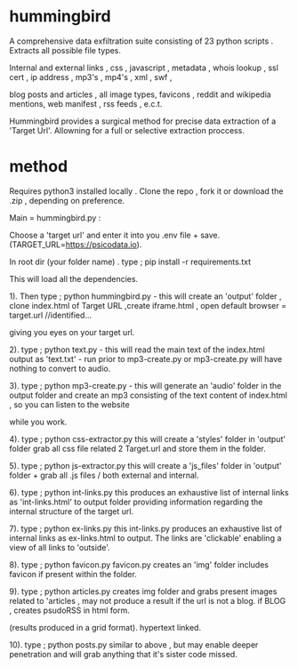# hummingbird

A comprehensive data exfiltration suite consisting of 23 python scripts . Extracts all possible file types.

Internal and external links , css , javascript , metadata , whois lookup , ssl cert , ip address , mp3's , mp4's , xml , swf ,

blog posts and articles , all image types, favicons , reddit and wikipedia mentions, web manifest , rss feeds , e.c.t.

Hummingbird provides a surgical method for precise data extraction of a 'Target Url'. Allowning for a full or selective extraction proccess.

# method

Requires python3 installed locally . Clone the repo , fork it or download the .zip , depending on preference.

Main = hummingbird.py : 

Choose a 'target url' and enter it into you .env file + save. (TARGET_URL=https://psicodata.io).

In root dir (your folder name) . type ; pip install -r requirements.txt

This will load all the dependencies.

1). Then type ; python hummingbird.py  - this will create an 'output' folder , clone index.html of Target URL ,create iframe.html , open default browser = target.url //identified...

giving you eyes on your target url.

2). type ; python text.py - this will read the main text of the index.html output as 'text.txt' - run prior to mp3-create.py or mp3-create.py will have nothing to convert to audio.

3). type ; python mp3-create.py - this will generate an 'audio' folder in the output folder and create an mp3 consisting of the text content of index.html , so you can listen to the website

while you work.

4). type ; python css-extractor.py this will  create a  'styles' folder in 'output' folder grab all css file related 2 Target.url and store them in the folder.

5). type ; python js-extractor.py this will create a 'js_files' folder in 'output' folder + grab all .js files / both external and internal.

6). type ; python int-links.py   this produces an exhaustive list of internal links as 'int-links.html' to output folder providing information regarding the internal structure of the target url.

7). type ; python ex-links.py   this int-links.py produces an exhaustive list of internal links as ex-links.html to output. The links are 'clickable' enabling a view of all links to 'outside'.

8). type ; python favicon.py   favicon.py creates an 'img' folder includes favicon if present within the folder.

9). type ; python articles.py  creates img folder and grabs present images related to 'articles , may not produce a result if the url is not a blog. if BLOG , creates psudoRSS in html form.

(results produced in a grid format). hypertext linked.

10). type ; python posts.py   similar to above , but may enable deeper penetration and will grab anything that it's sister code missed.

    




